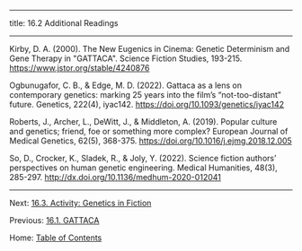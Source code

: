 ----------

title: 16.2 Additional Readings

---------- 

Kirby, D. A. (2000). The New Eugenics in Cinema: Genetic Determinism and Gene Therapy in "GATTACA". Science Fiction Studies, 193-215. https://www.jstor.org/stable/4240876

Ogbunugafor, C. B., & Edge, M. D. (2022). Gattaca as a lens on contemporary genetics: marking 25 years into the film’s “not-too-distant” future. Genetics, 222(4), iyac142. https://doi.org/10.1093/genetics/iyac142

Roberts, J., Archer, L., DeWitt, J., & Middleton, A. (2019). Popular culture and genetics; friend, foe or something more complex? European Journal of Medical Genetics, 62(5), 368-375. https://doi.org/10.1016/j.ejmg.2018.12.005

So, D., Crocker, K., Sladek, R., & Joly, Y. (2022). Science fiction authors’ perspectives on human genetic engineering. Medical Humanities, 48(3), 285-297. http://dx.doi.org/10.1136/medhum-2020-012041

--------

Next: [16.3. Activity: Genetics in Fiction](16.3_activity_genetics_in_fiction.md)

Previous: [16.1. GATTACA](16.1_gattaca.md)

Home: [Table of Contents](../README.md)
